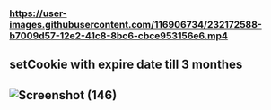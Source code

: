 ### https://user-images.githubusercontent.com/116906734/232172588-b7009d57-12e2-41c8-8bc6-cbce953156e6.mp4
## setCookie with expire date till 3 monthes 
## ![Screenshot (146)](https://github.com/NadeenMohammed/Lions-Company/assets/116906734/c12c7d21-93ba-450c-8ac3-945193c51876)

